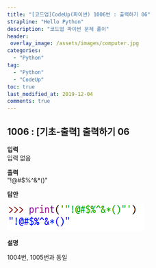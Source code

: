 ```yaml
---
title: "[코드업]CodeUp(파이썬) 1006번 : 출력하기 06"
strapline: "Hello Python"
description: "코드업 파이썬 문제 풀이"
header:
 overlay_image: /assets/images/computer.jpg
categories:
  - "Python"
tag:
  - "Python"
  - "CodeUp"
toc: true
last_modified_at: 2019-12-04
comments: true
---
```


## 1006 : [기초-출력] 출력하기 06


**입력**<br>
입력 없음

**출력**<br>
"!@#$%^&*()"


**답안**<br>

![a1006](/assets/images/1006.jpg)


**설명**

1004번, 1005번과 동일


